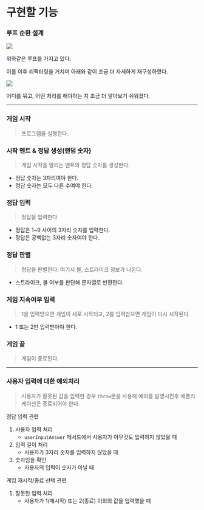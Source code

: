 # 구현할 기능

### 루프 순환 설계

![](https://i.imgur.com/FnCeD3q.png)

위와같은 루프를 가지고 있다.

이를 이후 리팩터링을 거치며 아래와 같이 조금 더 자세하게 재구성하였다.

![](https://i.imgur.com/A5qCPZE.png)

어디를 묶고, 어떤 처리를 해야하는 지 조금 더 알아보기 쉬워졌다.

---

### 게임 시작

> 프로그램을 실행한다.

### 시작 멘트 & 정답 생성(랜덤 숫자)

> 게임 시작을 알리는 멘트와 정답 숫자를 생성한다.

- 정답 숫자는 3자리여야 한다.
- 정답 숫자는 모두 다른 수여야 한다.

### 정답 입력

> 정답을 입력한다

- 정답은 1~9 사이의 3자리 숫자를 입력한다.
- 정답은 공백없는 3자리 숫자여야 한다.

### 정답 판별

> 정답을 판별한다. 여기서 볼, 스트라이크 정보가 나온다.

- 스트라이크, 볼 여부를 판단해 문자열로 반환한다.

### 게임 지속여부 입력

> 1을 입력받으면 게임이 새로 시작되고, 2를 입력받으면 게임이 다시 시작된다.

- 1 또는 2만 입력받아야 한다.

### 게임 끝

> 게임이 종료된다.

---

### 사용자 입력에 대한 예외처리

> 사용자가 잘못된 값을 입력한 경우 `throw`문을 사용해 예외를 발생시킨후 애플리케이션은 종료되어야 한다.

정답 입력 관련

1. 사용자 입력 처리
   - `userInputAnswer` 메서드에서 사용자가 아무것도 입력하지 않았을 때
2. 입력 길이 처리
   - 사용자가 3자리 숫자를 입력하지 않았을 때
3. 숫자임을 확인
   - 사용자의 입력이 숫자가 아닐 때

게임 재시작/종료 선택 관련

1. 잘못된 입력 처리
   - 사용자가 1(재시작) 또는 2(종료) 이외의 값을 입력했을 때
